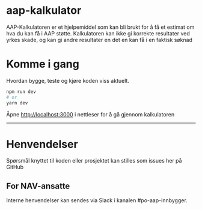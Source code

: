 # aap-kalkulator
AAP-Kalkulatoren er et hjelpemiddel som kan bli brukt for å få et estimat om hva du kan få i AAP støtte.
Kalkulatoren kan ikke gi korrekte resultater ved yrkes skade, og kan gi andre resultater en det en kan få i en faktisk søknad

# Komme i gang

Hvordan bygge, teste og kjøre koden viss aktuelt.

```bash
npm run dev
# or
yarn dev
```
Åpne [http://localhost:3000](http://localhost:3000) i nettleser for å gå gjennom kalkulatoren

---

# Henvendelser

Spørsmål knyttet til koden eller prosjektet kan stilles som issues her på GitHub

## For NAV-ansatte

Interne henvendelser kan sendes via Slack i kanalen #po-aap-innbygger.


